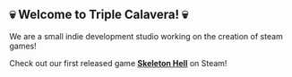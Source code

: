 ## 💀 Welcome to Triple Calavera! 💀

We are a small indie development studio working on the creation of steam games!

Check out our first released game **[Skeleton Hell](https://store.steampowered.com/app/3082170/Skeleton_Hell/)** on Steam!
